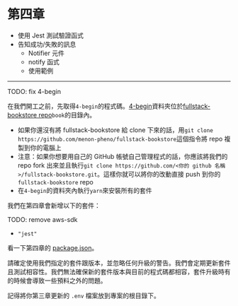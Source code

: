 # 第四章

- 使用 Jest 測試驗證函式
- 告知成功/失敗的訊息
  - Notifier 元件
  - notify 函式
  - 使用範例
---

TODO: fix 4-begin

在我們開工之前，先取得`4-begin`的程式碼。[4-begin](https://github.com/menon-pheno/fullstack-bookstore/tree/master/book/3-begin)資料夾位於[fullstack-bookstore repo](https://github.com/menon-pheno/fullstack-bookstore)`book`的目錄內。

- 如果你還沒有將 fullstack-bookstore 給 clone 下來的話，用`git clone https://github.com/menon-pheno/fullstack-bookstore`這個指令將 repo 複製到你的電腦上
- 注意：如果你想要用自己的 GitHub 帳號自己管理程式的話，你應該將我們的 repo fork 出來並且執行`git clone https://github.com/<你的 github 名稱>/fullstack-bookstore.git`。這樣你就可以將你的改動直接 push 到你的`fullstack-bookstore` repo
- 在`4-begin`的資料夾內執行`yarn`來安裝所有的套件

我們在第四章會新增以下的套件：

TODO: remove aws-sdk
- `"jest"`

看一下第四章的 [package.json](https://github.com/menon-pheno/fullstack-bookstore/blob/master/book/4-begin/package.json)。

請確定使用我們指定的套件跟版本，並忽略任何升級的警告。我們會定期更新套件且測試相容性。我們無法確保新的套件版本與目前的程式碼都相容，套件升級時有的時候會導致一些預料之外的問題。

記得將你第三章更新的 `.env` 檔案放到專案的根目錄下。


